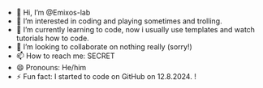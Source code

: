 - 👋 Hi, I’m @Emixos-lab
- 👀 I’m interested in coding and playing sometimes and trolling.
- 🌱 I’m currently learning to code, now i usually use templates and watch tutorials how to code.
- 💞️ I’m looking to collaborate on nothing really (sorry!)
- 📫 How to reach me: SECRET
- 😄 Pronouns: He/him
- ⚡ Fun fact: I started to code on GitHub on 12.8.2024. !

<!---
Emixos-lab/Emixos-lab is a ✨ special ✨ repository because its `README.md` (this file) appears on your GitHub profile.
You can click the Preview link to take a look at your changes.
--->
